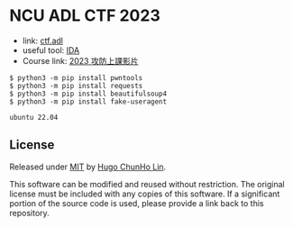 # NCU ADL CTF 2023

- link: [ctf.adl](http://ctf.adl.tw/)
- useful tool: [IDA](https://hex-rays.com/IDA-pro/)
- Course link: [2023 攻防上課影片](https://www.youtube.com/playlist?list=PLZo_s9SaDRuf_Z374OvZne8MG1rn0WuXz)


```shell
$ python3 -m pip install pwntools
$ python3 -m pip install requests
$ python3 -m pip install beautifulsoup4
$ python3 -m pip install fake-useragent
```

`ubuntu 22.04`

## License
Released under [MIT](./LICENSE) by [Hugo ChunHo Lin](https://github.com/1chooo).


This software can be modified and reused without restriction.
The original license must be included with any copies of this software.
If a significant portion of the source code is used, please provide a link back to this repository.

